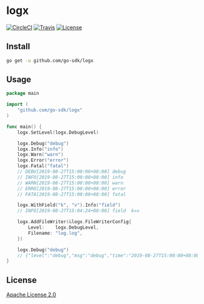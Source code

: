 # logx

[![CircleCI](https://img.shields.io/circleci/build/github/go-sdk/logx)](https://circleci.com/gh/go-sdk/logx)
[![Travis](https://img.shields.io/travis/go-sdk/logx)](https://travis-ci.org/go-sdk/logx)
[![License](https://img.shields.io/badge/license-Apache%20License%202.0-blue)](./LICENSE)

## Install

```bash
go get -u github.com/go-sdk/logx
```

## Usage

```go
package main

import (
	"github.com/go-sdk/logx"
)

func main() {
	logx.SetLevel(logx.DebugLevel)

	logx.Debug("debug")
	logx.Info("info")
	logx.Warn("warn")
	logx.Error("error")
	logx.Fatal("fatal")
	// DEBU[2019-08-27T15:00:00+08:00] debug                                        
	// INFO[2019-08-27T15:00:00+08:00] info                                         
	// WARN[2019-08-27T15:00:00+08:00] warn                                         
	// ERRO[2019-08-27T15:00:00+08:00] error  
	// FATA[2019-08-27T15:00:00+08:00] fatal  

	logx.WithField("k", "v").Info("field")
	// INFO[2019-08-27T15:04:24+08:00] field  k=v

	logx.AddFileWriter(&logx.FileWriterConfig{
		Level:    logx.DebugLevel,
		Filename: "log.log",
	})

	logx.Debug("debug")
	// {"level":"debug","msg":"debug","time":"2019-08-27T15:00:00+08:00"}
}
```

## License

[Apache License 2.0](./LICENSE)

